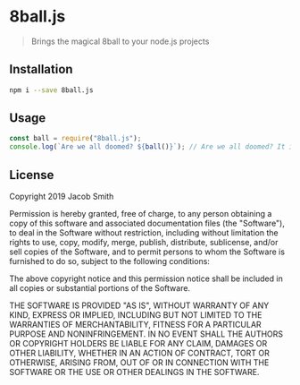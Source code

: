 # 8ball.js

> Brings the magical 8ball to your node.js projects

## Installation

```bash
npm i --save 8ball.js
```

## Usage

```js
const ball = require("8ball.js");
console.log(`Are we all doomed? ${ball()}`); // Are we all doomed? It is decidedly so.
```

## License

Copyright 2019 Jacob Smith

Permission is hereby granted, free of charge, to any person obtaining a copy of this software and associated documentation files (the "Software"), to deal in the Software without restriction, including without limitation the rights to use, copy, modify, merge, publish, distribute, sublicense, and/or sell copies of the Software, and to permit persons to whom the Software is furnished to do so, subject to the following conditions:

The above copyright notice and this permission notice shall be included in all copies or substantial portions of the Software.

THE SOFTWARE IS PROVIDED "AS IS", WITHOUT WARRANTY OF ANY KIND, EXPRESS OR IMPLIED, INCLUDING BUT NOT LIMITED TO THE WARRANTIES OF MERCHANTABILITY, FITNESS FOR A PARTICULAR PURPOSE AND NONINFRINGEMENT. IN NO EVENT SHALL THE AUTHORS OR COPYRIGHT HOLDERS BE LIABLE FOR ANY CLAIM, DAMAGES OR OTHER LIABILITY, WHETHER IN AN ACTION OF CONTRACT, TORT OR OTHERWISE, ARISING FROM, OUT OF OR IN CONNECTION WITH THE SOFTWARE OR THE USE OR OTHER DEALINGS IN THE SOFTWARE.
